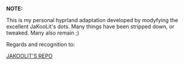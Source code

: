 __NOTE:__

This is my personal hyprland adaptation developed by modyfying the excellent JaKooLit's dots.
Many things have been stripped down, or tweaked. Many also remain ;)

Regards and recognition to:

[JAKOOLIT'S REPO](https://github.com/JaKooLit/Fedora-Hyprland)
